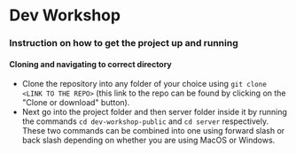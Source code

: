 # Dev Workshop

### Instruction on how to get the project up and running

#### Cloning and navigating to correct directory

* Clone the repository into any folder of your choice using ```git clone <LINK TO THE REPO>``` (this link to the repo can be found by clicking on the "Clone or download" button).
* Next go into the project folder and then server folder inside it by running the commands ```cd dev-workshop-public``` and ```cd server``` respectively. These two commands can be combined into one using forward slash or back slash depending on whether you are using MacOS or Windows.

